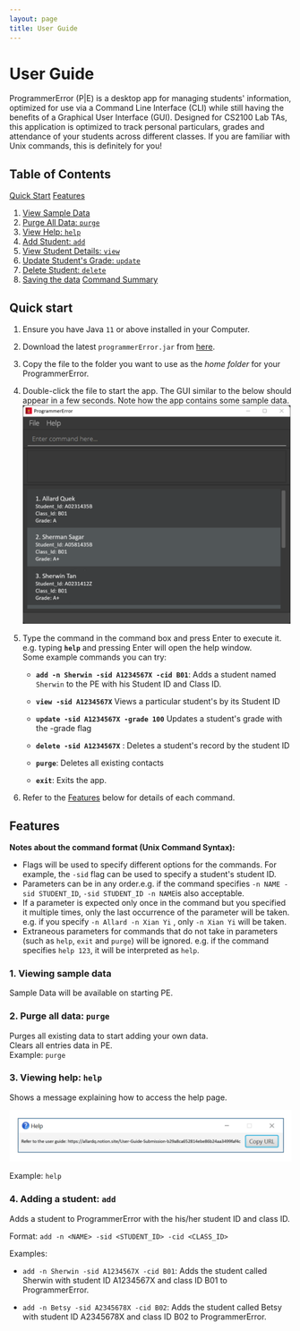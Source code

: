 ```yaml
---
layout: page
title: User Guide
---
```


# User Guide
ProgrammerError (P|E) is a desktop app for managing students' information, optimized for use via a Command Line Interface (CLI) while still having the benefits of a Graphical User Interface (GUI). Designed for CS2100 Lab TAs, this application is optimized to track personal particulars, grades and attendance of your students across different classes. If you are familiar with Unix commands, this is definitely for you!

## Table of Contents
[Quick Start](#quick-start)
[Features](#features)
  1.  [View Sample Data](#view-sample-data)
  2.  [Purge All Data: `purge`](#purge-all-data)
  3.  [View Help: `help`](#view-help)
  4.  [Add Student: `add`](#add-student)
  5.  [View Student Details: `view`](#view-student)
  6.  [Update Student's Grade: `update`](#update-student)
  7.  [Delete Student: `delete`](#delete-student)
  8.  [Saving the data](#save-the-data)
[Command Summary](#command-summary)

## Quick start
1. Ensure you have Java `11` or above installed in your Computer.

1. Download the latest `programmerError.jar` from [here](https://github.com/se-edu/addressbook-level3/releases).

1. Copy the file to the folder you want to use as the _home folder_ for your ProgrammerError.

1. Double-click the file to start the app. The GUI similar to the below should appear in a few seconds. Note how the app contains some sample data.<br>
   ![Ui](images/Ui.png)

1. Type the command in the command box and press Enter to execute it. e.g. typing **`help`** and pressing Enter will open the help window.<br>
   Some example commands you can try:

   * **`add -n Sherwin -sid A1234567X -cid B01`**: Adds a student named `Sherwin` to the PE with his Student ID and Class ID.

   * **`view -sid A1234567X`** Views a particular student's by its Student ID

   * **`update -sid A1234567X -grade 100`** Updates a student's grade with the -grade flag

   * **`delete -sid A1234567X`**  : Deletes a student's record by the student ID

   * **`purge`**: Deletes all existing contacts

   * **`exit`**: Exits the app.

1. Refer to the [Features](#features) below for details of each command.

## Features

**Notes about the command format (Unix Command Syntax):**

- Flags will be used to specify different options for the commands. For example, the `-sid` flag can be used to specify a student's student ID.
- Parameters can be in any order.e.g. if the command specifies `-n NAME -sid STUDENT_ID`,
  `-sid STUDENT_ID -n NAME`is also acceptable.
- If a parameter is expected only once in the command but you specified it multiple times, only the last occurrence of the parameter will be taken. e.g. if you specify `-n Allard -n Xian Yi` , only `-n Xian Yi` will be taken.
- Extraneous parameters for commands that do not take in parameters (such as `help`, `exit` and `purge`) will be ignored. e.g. if the command specifies `help 123`, it will be interpreted as `help`.

### 1. Viewing sample data

Sample Data will be available on starting PE.

### 2. Purge all data: `purge`

Purges all existing data to start adding your own data. \
Clears all entries data in PE. \
Example: `purge`

### 3. Viewing help: `help`

Shows a message explaining how to access the help page.

![help message](images/helpMessage.png)

Example: `help`

### 4. Adding a student: `add`

Adds a student to ProgrammerError with the his/her student ID and class ID.

Format: `add -n <NAME> -sid <STUDENT_ID> -cid <CLASS_ID>`

Examples:
  * `add -n Sherwin -sid A1234567X -cid B01`: Adds the student called Sherwin with student ID A1234567X and class ID B01 to ProgrammerError.

  * `add -n Betsy -sid A2345678X -cid B02`: Adds the student called Betsy with student ID A2345678X and class ID B02 to ProgrammerError.
